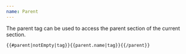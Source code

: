 ```yaml
---
name: Parent
---
```


The parent tag can be used to access the parent section of the current section.

```html
{{#parent|notEmpty|tag}}{{parent.name|tag}}{{/parent}}
```